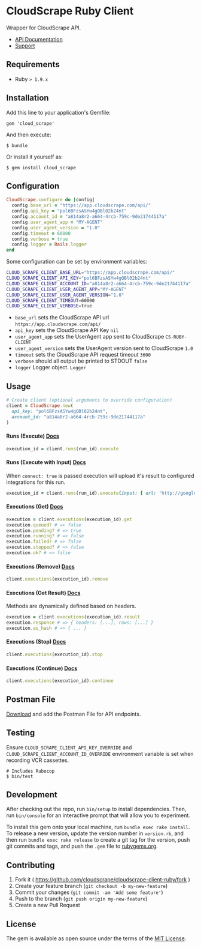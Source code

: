 # CloudScrape Ruby Client

Wrapper for CloudScrape API.

* [API Documentation](https://app.cloudscrape.com/#/api)
* [Support](https://cloudscrape.zendesk.com/hc/en-us)

## Requirements

* Ruby `> 1.9.x`

## Installation

Add this line to your application's Gemfile:

    gem 'cloud_scrape'

And then execute:

    $ bundle

Or install it yourself as:

    $ gem install cloud_scrape

## Configuration

``` ruby
CloudScrape.configure do |config|
  config.base_url = "https://app.cloudscrape.com/api/"
  config.api_key = "pol6BFzsASYw4gQBl02b24nt"
  config.account_id = "a814a8r2-a664-4rcb-759c-9de21744117a"
  config.user_agent_app = "MY-AGENT"
  config.user_agent_version = "1.0"
  config.timeout = 60000
  config.verbose = true
  config.logger = Rails.logger
end
```

Some configuration can be set by environment variables:

``` bash
CLOUD_SCRAPE_CLIENT_BASE_URL="https://app.cloudscrape.com/api/"
CLOUD_SCRAPE_CLIENT_API_KEY="pol6BFzsASYw4gQBl02b24nt"
CLOUD_SCRAPE_CLIENT_ACCOUNT_ID="a814a8r2-a664-4rcb-759c-9de21744117a"
CLOUD_SCRAPE_CLIENT_USER_AGENT_APP="MY-AGENT"
CLOUD_SCRAPE_CLIENT_USER_AGENT_VERSION="1.0"
CLOUD_SCRAPE_CLIENT_TIMEOUT=60000
CLOUD_SCRAPE_CLIENT_VERBOSE=true
```

* `base_url` sets the CloudScrape API url `https://app.cloudscrape.com/api/`
* `api_key` sets the CloudScrape API Key `nil`
* `user_agent_app` sets the UserAgent app sent to CloudScrape `CS-RUBY-CLIENT`
* `user_agent_version` sets the UserAgent version sent to CloudScrape `1.0`
* `timeout` sets the CloudScrape API request timeout `3600`
* `verbose` should all output be printed to STDOUT `false`
* `logger` Logger object. `Logger`

## Usage

``` ruby
# Create client (optional arguments to override configuration)
client = CloudScrape.new(
  api_key: "pol6BFzsASYw4gQBl02b24nt",
  account_id: "a814a8r2-a664-4rcb-759c-9de21744117a"
)
```

#### Runs (Execute) [Docs](https://app.cloudscrape.com/#/api/sections/runs/execute)

``` ruby
execution_id = client.runs(run_id).execute
```

#### Runs (Execute with Input) [Docs](https://app.cloudscrape.com/#/api/sections/runs/executeWithInput)

When `connect: true` is passed execution will upload it's result to configured integrations for this run.

``` ruby
execution_id = client.runs(run_id).execute(input: { url: 'http://google.com' }, connect: true)
```

#### Executions (Get) [Docs](https://app.cloudscrape.com/#/api/sections/executions/get)

``` ruby
execution = client.executions(execution_id).get
execution.queued? # => false
execution.pending? # => true
execution.running? # => false
execution.failed? # => false
execution.stopped? # => false
execution.ok? # => false
```

#### Executions (Remove) [Docs](https://app.cloudscrape.com/#/api/sections/executions/remove)

``` ruby
client.executions(execution_id).remove
```

#### Executions (Get Result) [Docs](https://app.cloudscrape.com/#/api/sections/executions/getResult)

Methods are dynamically defined based on headers.

``` ruby
execution = client.executions(execution_id).result
execution.response # => { headers: [...], rows: [...] }
execution.as_hash # => { ... }
```

#### Executions (Stop) [Docs](https://app.cloudscrape.com/#/api/sections/executions/stop)

``` ruby
client.executions(execution_id).stop
```

#### Executions (Continue) [Docs](https://app.cloudscrape.com/#/api/sections/executions/continue)

``` ruby
client.executions(execution_id).continue
```

## Postman File

[Download](./postman_collection) and add the Postman File for API endpoints.

## Testing

Ensure `CLOUD_SCRAPE_CLIENT_API_KEY_OVERRIDE` and `CLOUD_SCRAPE_CLIENT_ACCOUNT_ID_OVERRIDE` environment variable is set when recording VCR cassettes.

    # Includes Rubocop
    $ bin/test

## Development

After checking out the repo, run `bin/setup` to install dependencies. Then, run `bin/console` for an interactive prompt that will allow you to experiment.

To install this gem onto your local machine, run `bundle exec rake install`. To release a new version, update the version number in `version.rb`, and then run `bundle exec rake release` to create a git tag for the version, push git commits and tags, and push the `.gem` file to [rubygems.org](https://rubygems.org).

## Contributing

1. Fork it ( https://github.com/cloudscrape/cloudscrape-client-ruby/fork )
2. Create your feature branch (`git checkout -b my-new-feature`)
3. Commit your changes (`git commit -am 'Add some feature'`)
4. Push to the branch (`git push origin my-new-feature`)
5. Create a new Pull Request

## License

The gem is available as open source under the terms of the [MIT License](http://opensource.org/licenses/MIT).
